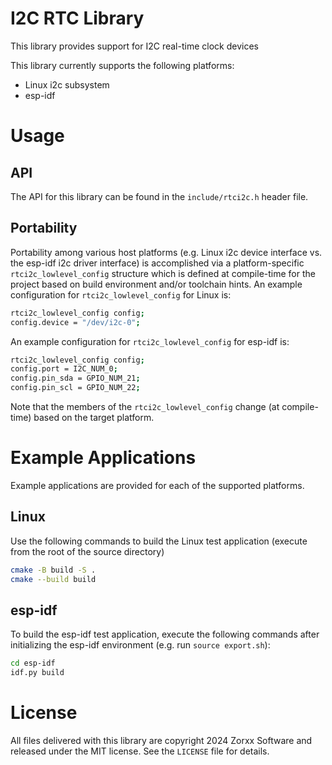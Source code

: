 # I2C RTC Library
This library provides support for I2C real-time clock devices

This library currently supports the following platforms:
* Linux i2c subsystem
* esp-idf

# Usage

## API

The API for this library can be found in the `include/rtci2c.h` header file.

## Portability

Portability among various host platforms (e.g. Linux i2c device interface vs. the esp-idf i2c driver interface) is accomplished via a platform-specific `rtci2c_lowlevel_config` structure which is defined at compile-time for the project based on build environment and/or toolchain hints. An example configuration for `rtci2c_lowlevel_config` for Linux is:

```bash
rtci2c_lowlevel_config config;
config.device = "/dev/i2c-0";
```

An example configuration for `rtci2c_lowlevel_config` for esp-idf is:

```bash
rtci2c_lowlevel_config config;
config.port = I2C_NUM_0;
config.pin_sda = GPIO_NUM_21;
config.pin_scl = GPIO_NUM_22;
```

Note that the members of the `rtci2c_lowlevel_config` change (at compile-time) based on the target platform.

# Example Applications

Example applications are provided for each of the supported platforms.

## Linux

Use the following commands to build the Linux test application (execute from the root of the source directory)

```bash
cmake -B build -S .
cmake --build build
```

## esp-idf

To build the esp-idf test application, execute the following commands after initializing the esp-idf environment (e.g. run `source export.sh`):

```bash
cd esp-idf
idf.py build
```

# License
All files delivered with this library are copyright 2024 Zorxx Software and released under the MIT license. See the `LICENSE` file for details.